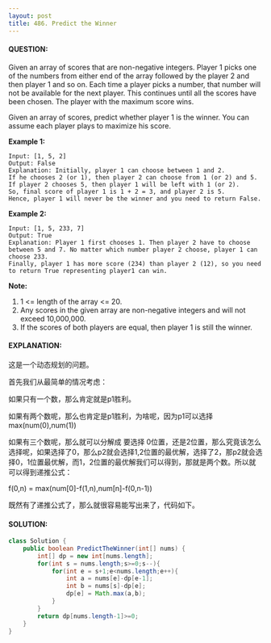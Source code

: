 ```yaml
---
layout: post
title: 486. Predict the Winner
---
```


#### QUESTION:

Given an array of scores that are non-negative integers. Player 1 picks one of the numbers from either end of the array followed by the player 2 and then player 1 and so on. Each time a player picks a number, that number will not be available for the next player. This continues until all the scores have been chosen. The player with the maximum score wins.

Given an array of scores, predict whether player 1 is the winner. You can assume each player plays to maximize his score.

**Example 1:**

```
Input: [1, 5, 2]
Output: False
Explanation: Initially, player 1 can choose between 1 and 2. 
If he chooses 2 (or 1), then player 2 can choose from 1 (or 2) and 5. If player 2 chooses 5, then player 1 will be left with 1 (or 2). 
So, final score of player 1 is 1 + 2 = 3, and player 2 is 5. 
Hence, player 1 will never be the winner and you need to return False.
```

**Example 2:**

```
Input: [1, 5, 233, 7]
Output: True
Explanation: Player 1 first chooses 1. Then player 2 have to choose between 5 and 7. No matter which number player 2 choose, player 1 can choose 233.
Finally, player 1 has more score (234) than player 2 (12), so you need to return True representing player1 can win.
```

**Note:**

1. 1 <= length of the array <= 20.
2. Any scores in the given array are non-negative integers and will not exceed 10,000,000.
3. If the scores of both players are equal, then player 1 is still the winner.

#### EXPLANATION:

这是一个动态规划的问题。

首先我们从最简单的情况考虑：

如果只有一个数，那么肯定就是p1胜利。

如果有两个数呢，那么也肯定是p1胜利，为啥呢，因为p1可以选择max(num(0),num(1))

如果有三个数呢，那么就可以分解成 要选择 0位置，还是2位置，那么究竟该怎么选择呢，如果选择了0，那么p2就会选择1,2位置的最优解，选择了2，那p2就会选择0，1位置最优解，而1，2位置的最优解我们可以得到，那就是两个数。所以就可以得到递推公式：

f(0,n) = max(num[0]-f(1,n),num[n]-f(0,n-1))

既然有了递推公式了，那么就很容易能写出来了，代码如下。

#### SOLUTION:

```JAVA
class Solution {
    public boolean PredictTheWinner(int[] nums) {
        int[] dp = new int[nums.length];
        for(int s = nums.length;s>=0;s--){
            for(int e = s+1;e<nums.length;e++){
                int a = nums[e]-dp[e-1];
                int b = nums[s]-dp[e]; 
                dp[e] = Math.max(a,b);
            }
        }
        return dp[nums.length-1]>=0;
    }
}
```

